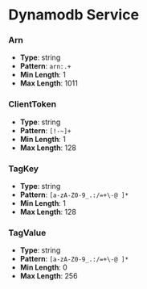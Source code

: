 # Dynamodb Service

### Arn
- **Type**: string
- **Pattern**: `arn:.+`
- **Min Length**: 1
- **Max Length**: 1011

### ClientToken
- **Type**: string
- **Pattern**: `[!-~]+`
- **Min Length**: 1
- **Max Length**: 128

### TagKey
- **Type**: string
- **Pattern**: `[a-zA-Z0-9_.:/=+\-@ ]*`
- **Min Length**: 1
- **Max Length**: 128

### TagValue
- **Type**: string
- **Pattern**: `[a-zA-Z0-9_.:/=+\-@ ]*`
- **Min Length**: 0
- **Max Length**: 256

